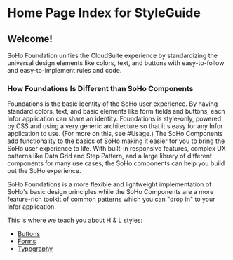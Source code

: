 # Home Page Index for StyleGuide

## Welcome!

SoHo Foundation unifies the CloudSuite experience by standardizing the universal design elements like colors, text, and buttons with easy-to-follow and easy-to-implement rules and code.

### How Foundations Is Different than SoHo Components

Foundations is the basic identity of the SoHo user experience. By having standard colors, text, and basic elements like form fields and buttons, each Infor application can share an identity. Foundations is style-only, powered by CSS and using a very generic architecture so that it's easy for any Infor application to use. (For more on this, see #Usage.) The SoHo Components add functionality to the basics of SoHo making it easier for you to bring the SoHo user experience to life. With built-in responsive features, complex UX patterns like Data Grid and Step Pattern, and a large library of different components for many use cases, the SoHo components can help you build out the SoHo experience.

SoHo Foundations is a more flexible and lightweight implementation of SoHo's basic design principles while the SoHo Components are a more feature-rich toolkit of common patterns which you can "drop in" to your Infor application.

This is where we teach you about H & L styles:

- [Buttons](button.html)
- [Forms](forms.html)
- [Typography](type.html)
